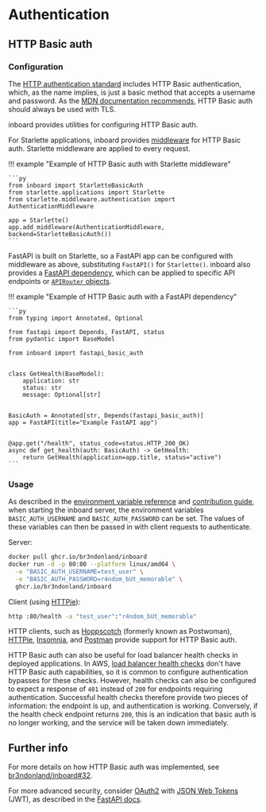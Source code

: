 # Authentication

## HTTP Basic auth

### Configuration

The [HTTP authentication standard](https://developer.mozilla.org/en-US/docs/Web/HTTP/Authentication) includes HTTP Basic authentication, which, as the name implies, is just a basic method that accepts a username and password. As the [MDN documentation recommends](https://developer.mozilla.org/en-US/docs/Web/HTTP/Authentication#basic_authentication_scheme), HTTP Basic auth should always be used with TLS.

inboard provides utilities for configuring HTTP Basic auth.

For Starlette applications, inboard provides [middleware](https://www.starlette.io/middleware/) for HTTP Basic auth. Starlette middleware are applied to every request.

!!! example "Example of HTTP Basic auth with Starlette middleware"

    ```py
    from inboard import StarletteBasicAuth
    from starlette.applications import Starlette
    from starlette.middleware.authentication import AuthenticationMiddleware

    app = Starlette()
    app.add_middleware(AuthenticationMiddleware, backend=StarletteBasicAuth())
    ```

FastAPI is built on Starlette, so a FastAPI app can be configured with middleware as above, substituting `FastAPI()` for `Starlette()`. inboard also provides a [FastAPI dependency](https://fastapi.tiangolo.com/tutorial/dependencies/), which can be applied to specific API endpoints or [`APIRouter` objects](https://fastapi.tiangolo.com/tutorial/bigger-applications/).

!!! example "Example of HTTP Basic auth with a FastAPI dependency"

    ```py
    from typing import Annotated, Optional

    from fastapi import Depends, FastAPI, status
    from pydantic import BaseModel

    from inboard import fastapi_basic_auth


    class GetHealth(BaseModel):
        application: str
        status: str
        message: Optional[str]


    BasicAuth = Annotated[str, Depends(fastapi_basic_auth)]
    app = FastAPI(title="Example FastAPI app")


    @app.get("/health", status_code=status.HTTP_200_OK)
    async def get_health(auth: BasicAuth) -> GetHealth:
        return GetHealth(application=app.title, status="active")
    ```

### Usage

As described in the [environment variable reference](environment.md) and [contribution guide](contributing.md), when starting the inboard server, the environment variables `BASIC_AUTH_USERNAME` and `BASIC_AUTH_PASSWORD` can be set. The values of these variables can then be passed in with client requests to authenticate.

Server:

```sh
docker pull ghcr.io/br3ndonland/inboard
docker run -d -p 80:80 --platform linux/amd64 \
  -e "BASIC_AUTH_USERNAME=test_user" \
  -e "BASIC_AUTH_PASSWORD=r4ndom_bUt_memorable" \
  ghcr.io/br3ndonland/inboard
```

Client (using [HTTPie](https://httpie.io/)):

```sh
http :80/health -a "test_user":"r4ndom_bUt_memorable"
```

HTTP clients, such as [Hoppscotch](https://hoppscotch.io/) (formerly known as Postwoman), [HTTPie](https://httpie.io/docs#authentication), [Insomnia](https://support.insomnia.rest/article/174-authentication), and [Postman](https://learning.postman.com/docs/sending-requests/authorization/) provide support for HTTP Basic auth.

HTTP Basic auth can also be useful for load balancer health checks in deployed applications. In AWS, [load balancer health checks](https://docs.aws.amazon.com/elasticloadbalancing/latest/application/load-balancer-target-groups.html) don't have HTTP Basic auth capabilities, so it is common to configure authentication bypasses for these checks. However, health checks can also be configured to expect a response of `401` instead of `200` for endpoints requiring authentication. Successful health checks therefore provide two pieces of information: the endpoint is up, and authentication is working. Conversely, if the health check endpoint returns `200`, this is an indication that basic auth is no longer working, and the service will be taken down immediately.

## Further info

For more details on how HTTP Basic auth was implemented, see [br3ndonland/inboard#32](https://github.com/br3ndonland/inboard/pull/32).

For more advanced security, consider [OAuth2](https://oauth.net/2/) with [JSON Web Tokens](https://jwt.io/) (JWT), as described in the [FastAPI docs](https://fastapi.tiangolo.com/tutorial/security/oauth2-jwt/).
